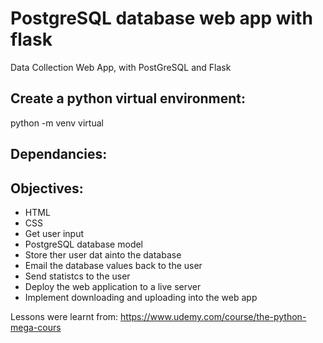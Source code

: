 # PostgreSQL database web app with flask
Data Collection Web App, with PostGreSQL and Flask  

## Create a python virtual environment:
python -m venv virtual

## Dependancies:
 

## Objectives:
- HTML
- CSS
- Get user input
- PostgreSQL database model
- Store ther user dat ainto the database
- Email the database values back to the user
- Send statistcs to the user
- Deploy the web application to a live server
- Implement downloading and uploading into the web app  

Lessons were learnt from: https://www.udemy.com/course/the-python-mega-cours